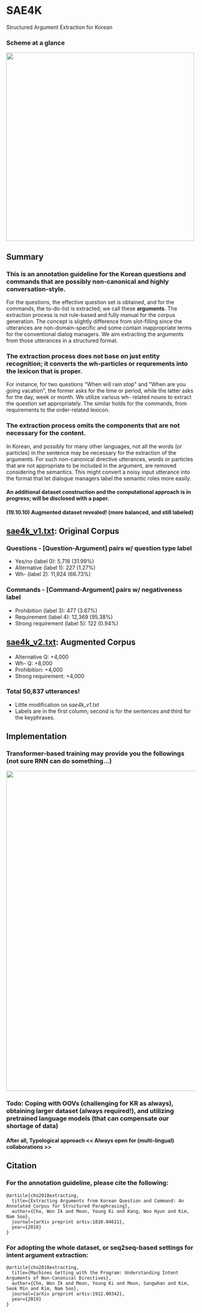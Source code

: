 # SAE4K
Structured Argument Extraction for Korean

### Scheme at a glance<br/>
<image src="https://github.com/warnikchow/sae4k/blob/master/fig1.PNG" width="500"><br/>

## Summary
### This is an annotation guideline for the Korean questions and commands that are possibly non-canonical and highly conversation-style.
For the questions, the effective question set is obtained, and for the commands, the to-do-list is extracted; we call these **arguments**. The extraction process is not rule-based and fully manual for the corpus generation. The concept is slightly difference from slot-filling since the utterances are non-domain-specific and some contain inappropriate terms for the conventional dialog managers. We aim extracting the arguments from those utterances in a structured format.
### The extraction process does not base on just entity recognition; it converts the wh-particles or requrements into the lexicon that is proper.
For instance, for two questions "When will rain stop" and "When are you going vacation", the former asks for the time or period, while the latter asks for the day, week or month. We utilize various wh- related nouns to extract the question set appropriately. The similar holds for the commands, from requirements to the order-related lexicon.
### The extraction process omits the components that are not necessary for the content.
In Korean, and possibly for many other languages, not all the words (or particles) in the sentence may be necessary for the extraction of the arguments. For such non-canonical directive utterances, words or particles that are not appropriate to be included in the argument, are removed considering the semantics. This might convert a noisy input utterance into the format that let dialogue managers label the semantic roles more easily.
#### An additional dataset construction and the computational approach is in progress; will be disclosed with a paper.
#### (19.10.10) Augmented dataset revealed! (more balanced, and still labeled)

## [sae4k_v1.txt](https://github.com/warnikchow/sae4k/blob/master/sae4k_v1.txt): Original Corpus
### Questions - [Question-Argument] pairs w/ question type label
- Yes/no (label 0): 5,718 (31.99%)
- Alternative (label 1): 227 (1.27%)
- Wh- (label 2): 11,924 (66.73%)
### Commands - [Command-Argument] pairs w/ negativeness label
- Prohibition (label 3): 477 (3.67%)
- Requirement (label 4): 12,369 (95.38%)
- Strong requirement (label 5): 122 (0.94%)

## [sae4k_v2.txt](https://github.com/warnikchow/sae4k/blob/master/sae4k_v2.txt): Augmented Corpus
- Alternative Q: +4,000
- Wh- Q: +8,000
- Prohibition: +4,000
- Strong requirement: +4,000
### Total 50,837 utterances!
- Little modification on *sae4k_v1.txt*
- Labels are in the first column; second is for the sentences and third for the keyphrases.

## Implementation
### Transformer-based training may provide you the followings (not sure RNN can do something...)
<image src="https://github.com/warnikchow/sae4k/blob/master/fig2.png" width="850"><br/>
  
### Todo: Coping with OOVs (challenging for KR as always), obtaining larger dataset (always required!), and utilizing pretrained language models (that can compensate our shortage of data) 
#### After all, **Typological approach** << Always open for (multi-lingual) collaborations >>

## Citation
### For the annotation guideline, please cite the following:

```
@article{cho2018extracting,
  title={Extracting Arguments from Korean Question and Command: An Annotated Corpus for Structured Paraphrasing},
  author={Cho, Won Ik and Moon, Young Ki and Kang, Woo Hyun and Kim, Nam Soo},
  journal={arXiv preprint arXiv:1810.04631},
  year={2018}
}
```

### For adopting the whole dataset, or seq2seq-based settings for intent argument extraction:

```
@article{cho2018extracting,
  title={Machines Getting with the Program: Understanding Intent Arguments of Non-Canonical Directives},
  author={Cho, Won Ik and Moon, Young Ki and Moon, Sangwhan and Kim, Seok Min and Kim, Nam Soo},
  journal={arXiv preprint arXiv:1912.00342},
  year={2019}
}
```
